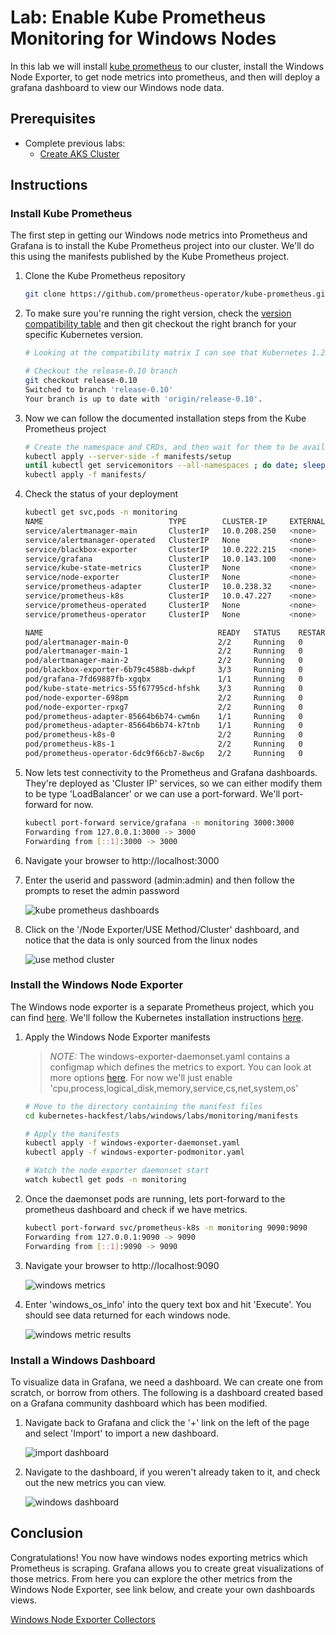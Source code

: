 # Lab: Enable Kube Prometheus Monitoring for Windows Nodes

In this lab we will install [kube prometheus](https://github.com/prometheus-operator/kube-prometheus/blob/main/README.md) to our cluster, install the Windows Node Exporter, to get node metrics into prometheus, and then will deploy a grafana dashboard to view our Windows node data.

## Prerequisites

* Complete previous labs:
    * [Create AKS Cluster](../create-aks-cluster/README.md)

## Instructions

### Install Kube Prometheus

The first step in getting our Windows node metrics into Prometheus and Grafana is to install the Kube Prometheus project into our cluster. We'll do this using the manifests published by the Kube Prometheus project.

1. Clone the Kube Prometheus repository

    ```bash
    git clone https://github.com/prometheus-operator/kube-prometheus.git
    ```

1. To make sure you're running the right version, check the [version compatibility table](https://github.com/prometheus-operator/kube-prometheus#compatibility) and then git checkout the right branch for your specific Kubernetes version. 

    ```bash
    # Looking at the compatibility matrix I can see that Kubernetes 1.23 is compatible with Kube Prometheus release-0.10

    # Checkout the release-0.10 branch
    git checkout release-0.10
    Switched to branch 'release-0.10'
    Your branch is up to date with 'origin/release-0.10'.
    ```

1. Now we can follow the documented installation steps from the Kube Prometheus project

    ```bash
    # Create the namespace and CRDs, and then wait for them to be available before creating the remaining resources
    kubectl apply --server-side -f manifests/setup
    until kubectl get servicemonitors --all-namespaces ; do date; sleep 1; echo ""; done
    kubectl apply -f manifests/
    ```

1. Check the status of your deployment

    ```bash
    kubectl get svc,pods -n monitoring
    NAME                            TYPE        CLUSTER-IP     EXTERNAL-IP   PORT(S)                      AGE
    service/alertmanager-main       ClusterIP   10.0.208.250   <none>        9093/TCP,8080/TCP            4h34m
    service/alertmanager-operated   ClusterIP   None           <none>        9093/TCP,9094/TCP,9094/UDP   4h30m
    service/blackbox-exporter       ClusterIP   10.0.222.215   <none>        9115/TCP,19115/TCP           4h34m
    service/grafana                 ClusterIP   10.0.143.100   <none>        3000/TCP                     4h34m
    service/kube-state-metrics      ClusterIP   None           <none>        8443/TCP,9443/TCP            4h34m
    service/node-exporter           ClusterIP   None           <none>        9100/TCP                     4h34m
    service/prometheus-adapter      ClusterIP   10.0.238.32    <none>        443/TCP                      4h33m
    service/prometheus-k8s          ClusterIP   10.0.47.227    <none>        9090/TCP,8080/TCP            4h33m
    service/prometheus-operated     ClusterIP   None           <none>        9090/TCP                     4h30m
    service/prometheus-operator     ClusterIP   None           <none>        8443/TCP                     4h33m

    NAME                                       READY   STATUS    RESTARTS   AGE
    pod/alertmanager-main-0                    2/2     Running   0          4h30m
    pod/alertmanager-main-1                    2/2     Running   0          4h30m
    pod/alertmanager-main-2                    2/2     Running   0          4h30m
    pod/blackbox-exporter-6b79c4588b-dwkpf     3/3     Running   0          4h34m
    pod/grafana-7fd69887fb-xgqbx               1/1     Running   0          4h34m
    pod/kube-state-metrics-55f67795cd-hfshk    3/3     Running   0          4h34m
    pod/node-exporter-698pm                    2/2     Running   0          4h34m
    pod/node-exporter-rpxg7                    2/2     Running   0          4h30m
    pod/prometheus-adapter-85664b6b74-cwm6n    1/1     Running   0          4h33m
    pod/prometheus-adapter-85664b6b74-k7tnb    1/1     Running   0          4h33m
    pod/prometheus-k8s-0                       2/2     Running   0          4h30m
    pod/prometheus-k8s-1                       2/2     Running   0          4h30m
    pod/prometheus-operator-6dc9f66cb7-8wc6p   2/2     Running   0          4h33m
    ```

1. Now lets test connectivity to the Prometheus and Grafana dashboards. They're deployed as 'Cluster IP' services, so we can either modify them to be type 'LoadBalancer' or we can use a port-forward. We'll port-forward for now.

    ```bash
    kubectl port-forward service/grafana -n monitoring 3000:3000
    Forwarding from 127.0.0.1:3000 -> 3000
    Forwarding from [::1]:3000 -> 3000
    ```

1. Navigate your browser to http://localhost:3000
   
1. Enter the userid and password (admin:admin) and then follow the prompts to reset the admin password

    ![kube prometheus dashboards](../../assets/img/prom-dashboards.jpg)

1. Click on the '/Node Exporter/USE Method/Cluster' dashboard, and notice that the data is only sourced from the linux nodes

    ![use method cluster](../../assets/img/use-method-cluster.jpg)

### Install the Windows Node Exporter

The Windows node exporter is a separate Prometheus project, which you can find [here](https://github.com/prometheus-community/windows_exporter). We'll follow the Kubernetes installation instructions [here](https://github.com/prometheus-community/windows_exporter/blob/master/kubernetes/kubernetes.md).


1. Apply the Windows Node Exporter manifests

    > *NOTE:* The windows-exporter-daemonset.yaml contains a configmap which defines the metrics to export. You can look at more options [here](https://github.com/prometheus-community/windows_exporter/blob/master/README.md#collectors). For now we'll just enable 'cpu,process,logical_disk,memory,service,cs,net,system,os'

    ```bash
    # Move to the directory containing the manifest files
    cd kubernetes-hackfest/labs/windows/labs/monitoring/manifests

    # Apply the manifests
    kubectl apply -f windows-exporter-daemonset.yaml
    kubectl apply -f windows-exporter-podmonitor.yaml

    # Watch the node exporter daemonset start
    watch kubectl get pods -n monitoring
    ```

1. Once the daemonset pods are running, lets port-forward to the prometheus dashboard and check if we have metrics.

    ```bash
    kubectl port-forward svc/prometheus-k8s -n monitoring 9090:9090
    Forwarding from 127.0.0.1:9090 -> 9090
    Forwarding from [::1]:9090 -> 9090
    ```

1. Navigate your browser to http://localhost:9090

    ![windows metrics](../../assets/img/windows-metrics.jpg)

1. Enter 'windows_os_info' into the query text box and hit 'Execute'. You should see data returned for each windows node.

    ![windows metric results](../../assets/img/windows-metric-results.jpg)

### Install a Windows Dashboard

To visualize data in Grafana, we need a dashboard. We can create one from scratch, or borrow from others. The following is a dashboard created based on a Grafana community dashboard which has been modified.

1. Navigate back to Grafana and click the '+' link on the left of the page and select 'Import' to import a new dashboard.

    ![import dashboard](../../assets/img/import-dashboard.jpg)

1. Navigate to the dashboard, if you weren't already taken to it, and check out the new metrics you can view.

    ![windows dashboard](../../assets/img/windows-dashboard.jpg)

## Conclusion

Congratulations! You now have windows nodes exporting metrics which Prometheus is scraping. Grafana allows you to create great visualizations of those metrics. From here you can explore the other metrics from the Windows Node Exporter, see link below, and create your own dashboards views.

[Windows Node Exporter Collectors](https://github.com/prometheus-community/windows_exporter#collectors)